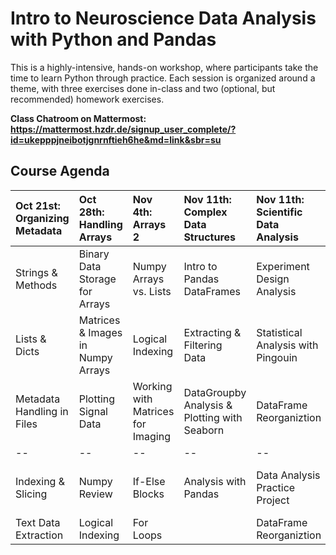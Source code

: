 
# Intro to Neuroscience Data Analysis with Python and Pandas


This is a highly-intensive, hands-on workshop, where participants take the time to learn Python through practice.  Each session is organized around a theme, with three exercises done in-class and two (optional, but recommended) homework exercises. 

**Class Chatroom on Mattermost:  https://mattermost.hzdr.de/signup_user_complete/?id=ukepppjneibotjgnrnftieh6he&md=link&sbr=su**

## Course Agenda


| Oct 21st: Organizing Metadata | Oct 28th: Handling Arrays | Nov 4th: Arrays 2         |  Nov 11th: Complex Data Structures           | Nov 11th: Scientific Data Analysis  | (Skip Week) | Nov 25th: Scientific Reporting | Dec 2nd: Scientific Project Management |
| :-- | :-- | :--                                                                       | :--                                          | :--                                 | :--         | :-- | :-- |
| Strings & Methods | Binary Data Storage for Arrays | Numpy Arrays vs. Lists           | Intro to Pandas DataFrames                   | Experiment Design Analysis          | --          | XArray Data Arrays | Organizing Python Projects
| Lists & Dicts |  Matrices & Images in Numpy Arrays | Logical Indexing                 | Extracting & Filtering Data                  | Statistical Analysis with Pingouin  | --          | Statistical Analysis with Pingouin | Managing Dependencies with Conda
| Metadata Handling in Files | Plotting Signal Data | Working with Matrices for Imaging | DataGroupby Analysis & Plotting with Seaborn |   DataFrame Reorganiztion           | --          | Making Slides from Notebooks | Course Evaluation
| -- | -- | --                                                                          |     --                                       | --                                  | --          | -- | --
| Indexing & Slicing | Numpy Review | If-Else Blocks                                    |   Analysis with Pandas                       | Data Analysis Practice Project      | --          | Data Analysis Practice Project 3 | --
| Text Data Extraction |  Logical Indexing | For Loops                                  |                                              | DataFrame Reorganiztion             | --          | -- | --

